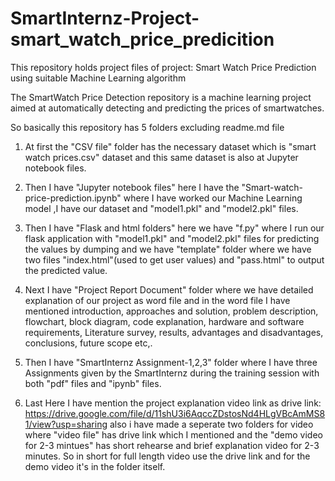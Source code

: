 # SmartInternz-Project-smart_watch_price_predicition
This repository holds project files of project: Smart Watch Price Prediction using suitable Machine Learning algorithm

The SmartWatch Price Detection repository is a machine learning project aimed at automatically detecting and predicting the prices of smartwatches. 

So basically this repository has 5 folders excluding readme.md file

1) At first the "CSV file" folder has the necessary dataset which is "smart watch prices.csv" dataset and this same dataset is also at Jupyter notebook files.
   
2) Then I have "Jupyter notebook files" here I have the "Smart-watch-price-prediction.ipynb" where I have worked our Machine Learning model ,I have our dataset and "model1.pkl" and "model2.pkl" files.
   
3) Then I have "Flask and html folders" here we have "f.py" where I run our flask application with "model1.pkl" and "model2.pkl" files for predicting the values by dumping and we have "template" folder where we have two files "index.html"(used to get user values) and "pass.html" to output the predicted value.
   
4) Next I have "Project Report Document" folder where we have detailed explanation of our project as word file and in the word file I have mentioned introduction, approaches and solution, problem description, flowchart, block diagram, code explanation, hardware and software requirements, Literature survey, results, advantages and disadvantages, conclusions, future scope etc,.
   
5) Then I have "SmartInternz Assignment-1,2,3" folder where I have three Assignments given by the SmartInternz during the training session with both "pdf" files and "ipynb" files.

6) Last Here I have mention the project explanation video link as drive link: https://drive.google.com/file/d/11shU3i6AqccZDstosNd4HLgVBcAmMS81/view?usp=sharing  also i have made a seperate two folders for video where "video file" has drive link which I mentioned and the "demo video for 2-3 mintues" has short rehearse and brief explanation video for 2-3 minutes. So in short for full length video use the drive link and for the demo video it's in the folder itself.

    
